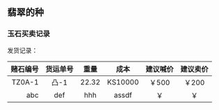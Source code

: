 ## 翡翠的种  

###  玉石买卖记录  

发货记录：  

|赌石编号|货运单号|重量|成本|建议喊价|建议卖价|
|---:|:---:|:---:|:---:|:---:|:---:|
|TZ0A-1|凸-1|22.32|KS10000|￥500|￥200|
|abc|def|hhh|assdf|￥|￥|